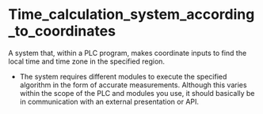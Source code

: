 # Time_calculation_system_according_to_coordinates
A system that, within a PLC program, makes coordinate inputs to find the local time and time zone in the specified region.

* The system requires different modules to execute the specified algorithm in the form of accurate measurements. Although this varies within the scope of the PLC and modules you use, it should basically be in communication with an external presentation or API. 
